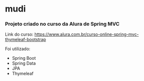 # mudi

### Projeto criado no curso da Alura de Spring MVC
Link do curso: <https://www.alura.com.br/curso-online-spring-mvc-thymeleaf-bootstrap>

Foi utilizado:
  * Spring Boot
  * Spring Data 
  * JPA
  * Thymeleaf
